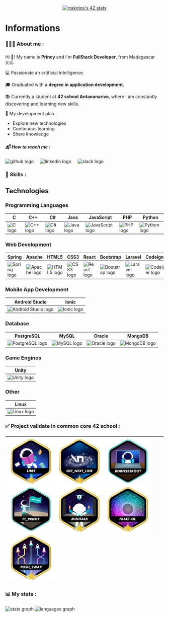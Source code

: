 <div align="center">  
  <a href="https://github.com/oakoudad/badge42"><img src="https://badge.mediaplus.ma/greenbinary/rrakotos?1337Badge=off&UM6P=off" alt="rrakotos's 42 stats" /></a>
</div>

###

<h1 align="left">Informations</h1>

###

<h3 align="left">​🧑🏻‍💻​ About me :</h3>

###

Hi ​👋​! My name is **Princy** and I'm **FullStack Developer**, from Madagascar ​​🇲🇬​.

​​💻 ​Passionate an artificial intelligence.

​​🎓​ Graduated with a **degree in application development**.

​​​📚​ Currently a student at **42 school Antananarivo**, where I am constantly discovering and learning new skills.

​🌱​ My development plan :
 - Explore new technologies
- Continuous learning
- Share knowledge

###

<h5 align="left">📬 How to reach me :</h5>

###

<div align="left">
  <img src="https://skillicons.dev/icons?i=github" height="40" alt="github logo"  />
  <img width="12" />
  <img src="https://cdn.jsdelivr.net/gh/devicons/devicon/icons/linkedin/linkedin-original.svg" height="40" alt="linkedin logo"  />
  <img width="12" />
  <img src="https://cdn.jsdelivr.net/gh/devicons/devicon/icons/slack/slack-original.svg" height="40" alt="slack logo"  />
</div>

###

<h3 align="left">​​​🎯​​ Skills :</h3>

###

## Technologies

### Programming Languages
| C | C++ | C# | Java | JavaScript | PHP | Python |
|---|-----|----|------|------------|-----|--------|
| ![C logo](https://cdn.jsdelivr.net/gh/devicons/devicon/icons/c/c-original.svg) | ![C++ logo](https://cdn.jsdelivr.net/gh/devicons/devicon/icons/cplusplus/cplusplus-original.svg) | ![C# logo](https://cdn.jsdelivr.net/gh/devicons/devicon/icons/csharp/csharp-original.svg) | ![Java logo](https://cdn.jsdelivr.net/gh/devicons/devicon/icons/java/java-original.svg) | ![JavaScript logo](https://cdn.jsdelivr.net/gh/devicons/devicon/icons/javascript/javascript-original.svg) | ![PHP logo](https://cdn.jsdelivr.net/gh/devicons/devicon/icons/php/php-original.svg) | ![Python logo](https://cdn.jsdelivr.net/gh/devicons/devicon/icons/python/python-original.svg) |

### Web Development
| Spring | Apache | HTML5 | CSS3 | React | Bootstrap | Laravel | CodeIgniter |
|--------|--------|-------|------|-------|-----------|---------|-------------|
| ![Spring logo](https://cdn.jsdelivr.net/gh/devicons/devicon/icons/spring/spring-original.svg) | ![Apache logo](https://cdn.jsdelivr.net/gh/devicons/devicon/icons/apache/apache-original.svg) | ![HTML5 logo](https://cdn.jsdelivr.net/gh/devicons/devicon/icons/html5/html5-original.svg) | ![CSS3 logo](https://cdn.jsdelivr.net/gh/devicons/devicon/icons/css3/css3-original.svg) | ![React logo](https://cdn.jsdelivr.net/gh/devicons/devicon/icons/react/react-original.svg) | ![Bootstrap logo](https://cdn.jsdelivr.net/gh/devicons/devicon/icons/bootstrap/bootstrap-original.svg) | ![Laravel logo](https://cdn.jsdelivr.net/gh/devicons/devicon/icons/laravel/laravel-original.svg) | ![CodeIgniter logo](https://cdn.jsdelivr.net/gh/devicons/devicon/icons/codeigniter/codeigniter-plain.svg) |

### Mobile App Development
| Android Studio | Ionic |
|----------------|-------|
| ![Android Studio logo](https://cdn.jsdelivr.net/gh/devicons/devicon/icons/androidstudio/androidstudio-original.svg) | ![Ionic logo](https://cdn.simpleicons.org/ionic/3880FF) |

### Database
| PostgreSQL | MySQL | Oracle | MongoDB |
|------------|-------|--------|---------|
| ![PostgreSQL logo](https://cdn.jsdelivr.net/gh/devicons/devicon/icons/postgresql/postgresql-original.svg) | ![MySQL logo](https://cdn.jsdelivr.net/gh/devicons/devicon/icons/mysql/mysql-original.svg) | ![Oracle logo](https://cdn.jsdelivr.net/gh/devicons/devicon/icons/oracle/oracle-original.svg) | ![MongoDB logo](https://cdn.jsdelivr.net/gh/devicons/devicon/icons/mongodb/mongodb-original.svg) |

### Game Engines
| Unity |
|-------|
| ![Unity logo](https://cdn.simpleicons.org/unity/FFFFFF) |

### Other
| Linux |
|-------|
| ![Linux logo](https://cdn.jsdelivr.net/gh/devicons/devicon/icons/linux/linux-original.svg) |


###

<h3 align="left">✅​ Project validate in common core 42 school :</h3>

###


| ![libft-bonus](./badges/libftm.png) ![get_next_line-bonus](./badges/get_next_linem.png) ![born2beroot](./badges/born2beroote.png) ![ft_printf](./badges/ft_printfe.png)  ![minitalk-bonus](./badges/minitalkm.png) ![fractol-bonus](./badges/fract-olm.png) ![push_swap-bonus](./badges/push_swapm.png)  |
| :------------  |
###

<h3 align="left">📊​ My stats :</h3>

###

<div align="left">
  <img src="https://github-readme-stats.vercel.app/api?username=PrincyRaks&hide_title=false&hide_rank=false&show_icons=true&include_all_commits=true&count_private=true&disable_animations=false&theme=algolia&locale=en&hide_border=false&order=1" height="170" alt="stats graph"  />
  <img src="https://github-readme-stats.vercel.app/api/top-langs?username=PrincyRaks&locale=en&hide_title=false&layout=compact&card_width=320&langs_count=5&theme=algolia&hide_border=false&order=2" height="170" alt="languages graph"  />
</div>
